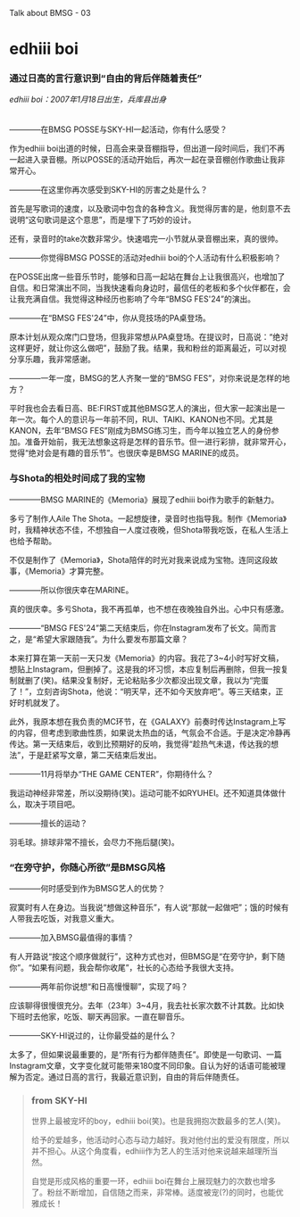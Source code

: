 Talk about BMSG - 03
# edhiii boi
### 通过日高的言行意识到“自由的背后伴随着责任”
*edhiii boi：2007年1月18日出生，兵库县出身*
<br/><br/><br/>
————在BMSG POSSE与SKY-HI一起活动，你有什么感受？

作为edhiii boi出道的时候，日高会来录音棚指导，但出道一段时间后，我们不再一起进入录音棚。所以POSSE的活动开始后，再次一起在录音棚创作歌曲让我非常开心。

————在这里你再次感受到SKY-HI的厉害之处是什么？

首先是写歌词的速度，以及歌词中包含的各种含义。我觉得厉害的是，他刻意不去说明“这句歌词是这个意思”，而是埋下了巧妙的设计。

还有，录音时的take次数非常少。快速唱完一小节就从录音棚出来，真的很帅。

————你觉得BMSG POSSE的活动对edhiii boi的个人活动有什么积极影响？

在POSSE出席一些音乐节时，能够和日高一起站在舞台上让我很高兴，也增加了自信。和日常演出不同，当我快速看向身边时，最信任的老板和多个伙伴都在，会让我充满自信。我觉得这种经历也影响了今年“BMSG FES'24”的演出。

————在“BMSG FES'24”中，你从竞技场的PA桌登场。

原本计划从观众席门口登场，但我非常想从PA桌登场。在提议时，日高说：“绝对这样更好，就让你这么做吧”，鼓励了我。结果，我和粉丝的距离最近，可以对视分享乐趣，我非常感谢。

————一年一度，BMSG的艺人齐聚一堂的“BMSG FES”，对你来说是怎样的地方？

平时我也会去看日高、BE:FIRST或其他BMSG艺人的演出，但大家一起演出是一年一次。每个人的意识与一年前不同，RUI、TAIKI、KANON也不同。尤其是KANON，去年“BMSG FES”刚成为BMSG练习生，而今年以独立艺人的身份参加。准备开始前，我无法想象这将是怎样的音乐节。但一进行彩排，就非常开心，觉得“绝对会是有趣的音乐节”。也很庆幸是BMSG MARINE的成员。

### 与Shota的相处时间成了我的宝物

————BMSG MARINE的《Memoria》展现了edhiii boi作为歌手的新魅力。

多亏了制作人Aile The Shota。一起想旋律，录音时也指导我。制作《Memoria》时，我精神状态不佳，不想独自一人度过夜晚，但Shota带我吃饭，在私人生活上也给予帮助。

不仅是制作了《Memoria》，Shota陪伴的时光对我来说成为宝物。连同这段故事，《Memoria》才算完整。

————所以你很庆幸在MARINE。

真的很庆幸。多亏Shota，我不再孤单，也不想在夜晚独自外出。心中只有感激。

————“BMSG FES'24”第二天结束后，你在Instagram发布了长文。简而言之，是“希望大家跟随我”。为什么要发布那篇文章？

本来打算在第一天前一天只发《Memoria》的内容。我花了3~4小时写好文稿，想贴上Instagram，但删掉了。这是我的坏习惯，本应复制后再删除，但我一按复制就删了(笑)。结果没复制好，无论粘贴多少次都没出现文章，我以为“完蛋了！”，立刻咨询Shota，他说：“明天早，还不如今天放弃吧”。等三天结束，正好时机就发了。

此外，我原本想在我负责的MC环节，在《GALAXY》前奏时传达Instagram上写的内容，但考虑到歌曲性质，如果说太热血的话，气氛会不合适。于是决定冷静再传达。第一天结束后，收到比预期好的反响，我觉得“趁热气未退，传达我的想法”，于是赶紧写文章，第二天结束后发出。

————11月将举办“THE GAME CENTER”，你期待什么？

我运动神经非常差，所以没期待(笑)。运动可能不如RYUHEI。还不知道具体做什么，取决于项目吧。

————擅长的运动？

羽毛球。排球非常不擅长，会尽力不拖后腿(笑)。

### “在旁守护，你随心所欲”是BMSG风格
————何时感受到作为BMSG艺人的优势？

寂寞时有人在身边。当我说“想做这种音乐”，有人说“那就一起做吧”；饿的时候有人带我去吃饭，对我意义重大。

————加入BMSG最值得的事情？

有人开路说“按这个顺序做就行”，这种方式也对，但BMSG是“在旁守护，剩下随你”。“如果有问题，我会帮你收尾”，社长的心态给予我很大支持。

————两年前你说想“和日高慢慢聊”，实现了吗？

应该聊得很慢很充分。去年（23年）3~4月，我去社长家次数不计其数。比如快下班时去他家，吃饭、聊天再回家。一直在聊音乐。

————SKY-HI说过的，让你最受益的是什么？

太多了，但如果说最重要的，是“所有行为都伴随责任”。即使是一句歌词、一篇Instagram文章，文字变化就可能带来180度不同印象。自认为好的话语可能被理解为否定。通过日高的言行，我最近意识到，自由的背后伴随责任。

> ### from SKY-HI
> 
> 世界上最被宠坏的boy，edhiii boi(笑)。也是我拥抱次数最多的艺人(笑)。
> 
> 给予的爱越多，他活动时心态与动力越好。我对他付出的爱没有限度，所以并不担心。从这个角度看，edhiii作为艺人的生活对他来说越来越理所当然。
> 
> 自觉是形成风格的重要一环，edhiii boi在舞台上展现魅力的次数也增多了。粉丝不断增加，自信随之而来，非常棒。适度被宠(?)的同时，也能优雅成长！
>
>
